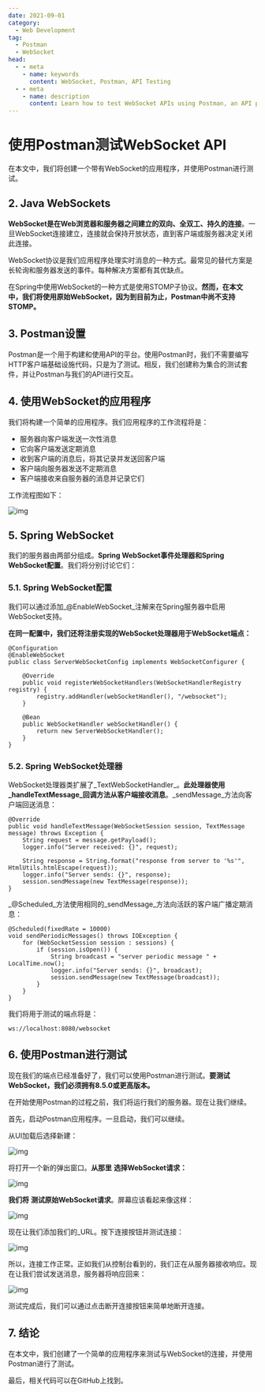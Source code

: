 ```yaml
---
date: 2021-09-01
category:
  - Web Development
tag:
  - Postman
  - WebSocket
head:
  - - meta
    - name: keywords
      content: WebSocket, Postman, API Testing
  - - meta
    - name: description
      content: Learn how to test WebSocket APIs using Postman, an API platform for building and testing APIs.
---
```


# 使用Postman测试WebSocket API

在本文中，我们将创建一个带有WebSocket的应用程序，并使用Postman进行测试。

## 2. Java WebSockets

**WebSocket是在Web浏览器和服务器之间建立的双向、全双工、持久的连接**。一旦WebSocket连接建立，连接就会保持开放状态，直到客户端或服务器决定关闭此连接。

WebSocket协议是我们应用程序处理实时消息的一种方式。最常见的替代方案是长轮询和服务器发送的事件。每种解决方案都有其优缺点。

在Spring中使用WebSocket的一种方式是使用STOMP子协议。**然而，在本文中，我们将使用原始WebSocket，因为到目前为止，Postman中尚不支持STOMP。**

## 3. Postman设置

Postman是一个用于构建和使用API的平台。使用Postman时，我们不需要编写HTTP客户端基础设施代码，只是为了测试。相反，我们创建称为集合的测试套件，并让Postman与我们的API进行交互。

## 4. 使用WebSocket的应用程序

我们将构建一个简单的应用程序。我们应用程序的工作流程将是：

- 服务器向客户端发送一次性消息
- 它向客户端发送定期消息
- 收到客户端的消息后，将其记录并发送回客户端
- 客户端向服务器发送不定期消息
- 客户端接收来自服务器的消息并记录它们

工作流程图如下：

![img](https://www.baeldung.com/wp-content/uploads/2021/09/p1.svg)

## 5. Spring WebSocket

我们的服务器由两部分组成。**Spring WebSocket事件处理器和Spring WebSocket配置**。我们将分别讨论它们：

### 5.1. Spring WebSocket配置

我们可以通过添加_@EnableWebSocket_注解来在Spring服务器中启用WebSocket支持。

**在同一配置中，我们还将注册实现的WebSocket处理器用于WebSocket端点：**

```
@Configuration
@EnableWebSocket
public class ServerWebSocketConfig implements WebSocketConfigurer {

    @Override
    public void registerWebSocketHandlers(WebSocketHandlerRegistry registry) {
        registry.addHandler(webSocketHandler(), "/websocket");
    }

    @Bean
    public WebSocketHandler webSocketHandler() {
        return new ServerWebSocketHandler();
    }
}
```

### 5.2. Spring WebSocket处理器

WebSocket处理器类扩展了_TextWebSocketHandler_。**此处理器使用_handleTextMessage_回调方法从客户端接收消息**。_sendMessage_方法向客户端回送消息：

```
@Override
public void handleTextMessage(WebSocketSession session, TextMessage message) throws Exception {
    String request = message.getPayload();
    logger.info("Server received: {}", request);

    String response = String.format("response from server to '%s'", HtmlUtils.htmlEscape(request));
    logger.info("Server sends: {}", response);
    session.sendMessage(new TextMessage(response));
}
```

_@Scheduled_方法使用相同的_sendMessage_方法向活跃的客户端广播定期消息：

```
@Scheduled(fixedRate = 10000)
void sendPeriodicMessages() throws IOException {
    for (WebSocketSession session : sessions) {
        if (session.isOpen()) {
            String broadcast = "server periodic message " + LocalTime.now();
            logger.info("Server sends: {}", broadcast);
            session.sendMessage(new TextMessage(broadcast));
        }
    }
}
```

我们将用于测试的端点将是：

```
ws://localhost:8080/websocket
```

## 6. 使用Postman进行测试

现在我们的端点已经准备好了，我们可以使用Postman进行测试。**要测试WebSocket，我们必须拥有8.5.0或更高版本。**

在开始使用Postman的过程之前，我们将运行我们的服务器。现在让我们继续。

首先，启动Postman应用程序。一旦启动，我们可以继续。

从UI加载后选择新建：

![img](https://www.baeldung.com/wp-content/uploads/2021/09/postman_ws1.png)

将打开一个新的弹出窗口。**从那里** **选择WebSocket请求：**

![img](https://www.baeldung.com/wp-content/uploads/2021/09/postman_ws2.png)

**我们将** **测试原始WebSocket请求**。屏幕应该看起来像这样：

![img](https://www.baeldung.com/wp-content/uploads/2021/09/postman_ws3.png)

现在让我们添加我们的_URL。按下连接按钮并测试连接：

![img](https://www.baeldung.com/wp-content/uploads/2021/09/postman_ws_4.png)

所以，连接工作正常。正如我们从控制台看到的，我们正在从服务器接收响应。现在让我们尝试发送消息，服务器将响应回来：

![img](https://www.baeldung.com/wp-content/uploads/2021/09/postman_ws5.png)

测试完成后，我们可以通过点击断开连接按钮来简单地断开连接。

## 7. 结论

在本文中，我们创建了一个简单的应用程序来测试与WebSocket的连接，并使用Postman进行了测试。

最后，相关代码可以在GitHub上找到。